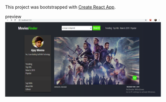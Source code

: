 This project was bootstrapped with [Create React App](https://github.com/facebook/create-react-app).

preview 
<img src='https://github.com/hacetheworld/movie-finder-app-react/blob/master/Screenshot%20(130).png' >
